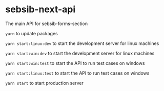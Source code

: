 # sebsib-next-api
The main API for sebsib-forms-section

`yarn` to update packages

`yarn start:linux:dev` to start the development server for linux machines

`yarn start:win:dev` to start the development server for linux machines

`yarn start:win:test` to start the API to run test cases on windows

`yarn start:linux:test` to start the API to run test cases on windows

`yarn start` to start production server
